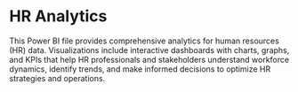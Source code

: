 # HR Analytics
This Power BI file provides comprehensive analytics for human resources (HR) data.
Visualizations include interactive dashboards with charts, graphs, and KPIs that help HR professionals and stakeholders understand workforce dynamics, identify trends, and make informed decisions to optimize HR strategies and operations.
